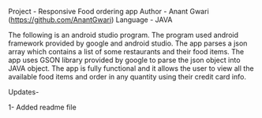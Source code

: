 Project - Responsive Food ordering app
Author - Anant Gwari (https://github.com/AnantGwari)
Language - JAVA

The following is an android studio program. The program used android framework provided by google and android studio. The app parses a json array which contains a list of some restaurants and their food items. The app uses GSON library provided by google to parse the json object into JAVA object. The app is fully functional and it allows the user to view all the available food items and order in any quantity using their credit card info.

Updates-

1- Added readme file
